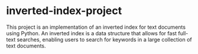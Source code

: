 # inverted-index-project
This project is an implementation of an inverted index for text documents using Python. An inverted index is a data structure that allows for fast full-text searches, enabling users to search for keywords in a large collection of text documents. 

